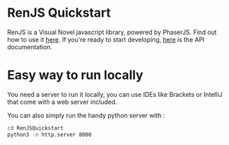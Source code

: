 # RenJS Quickstart

RenJS is a Visual Novel javascript library, powered by PhaserJS. Find out how to use it [here](https://lunafromthemoon.itch.io/renjs). If you're ready to start developing, [here](https://lunafromthemoon.github.io/RenJS/) is the API documentation.

# Easy way to run locally

You need a server to run it locally, you can use IDEs like Brackets or IntelliJ that come with a web server included.

You can also simply run the handy python server with :

```bash
cd RenJSQuickstart
python3 -m http.server 8000
```